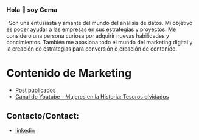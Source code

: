 ### Hola 👋 soy Gema



-Son una entusiasta y amante del mundo del análisis de datos. Mi objetivo es poder ayudar a las empresas en sus estrategias y proyectos. Me considero una persona curiosa por adquirir nuevas habilidades y concimientos. También me apasiona todo el mundo del marketing digital y la creación de estrategias para conversión o creación de contenido.

# Contenido de Marketing
- [Post publicados](https://katarsia.com/blog/author/gema-calderon-sayoux/)
- [Canal de Youtube - Mujeres en la Historia: Tesoros olvidados](https://www.youtube.com/channel/UCvakiXl8cictsuZoc--CMbg)



## Contacto/Contact:
- [linkedin](https://www.linkedin.com/in/gema-calderon-sayoux/)
  

  

